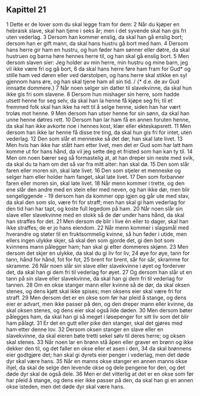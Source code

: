 ## Kapittel 21

1 Dette er de lover som du skal legge fram for dem:
2 Når du kjøper en hebraisk slave, skal han tjene i seks år; men i det syvende skal han gis fri uten vederlag.
3 Dersom han kommer enslig, da skal han gå enslig bort; dersom han er gift mann, da skal hans hustru gå bort med ham.
4 Dersom hans herre gir ham en hustru, og hun føder ham sønner eller døtre, da skal hustruen og barna høre hennes herre til, og han skal gå enslig bort.
5 Men dersom slaven sier: Jeg holder av min herre, min hustru og mine barn, jeg vil ikke være fri og gå bort,
6 da skal hans herre føre ham fram for Gud* og stille ham ved døren eller ved dørstolpen, og hans herre skal stikke en syl gjennom hans øre, og han skal tjene ham all sin tid. / {* d.e. de av Gud innsatte dommere.}
7 Når noen selger sin datter til slavekvinne, da skal hun ikke gis fri som slavene.
8 Dersom hun mishager sin herre, som hadde utsett henne for seg selv, da skal han la henne få kjøpe seg fri; til et fremmed folk skal han ikke ha rett til å selge henne, siden han har vært troløs mot henne.
9 Men dersom han utser henne for sin sønn, da skal han unne henne døtres rett.
10 Dersom han lar ham få en annen foruten henne, da skal han ikke avkorte noe i hennes kost, klær eller ekteskapsrett.
11 Men dersom han ikke lar henne få disse tre ting, da skal hun gis fri for intet, uten vederlag.
12 Den som slår et menneske så det dør, han skal late livet.
13 Men hvis han ikke har stått ham etter livet, men det er Gud som har latt ham komme ut for hans hånd, da vil jeg sette deg et fristed som han kan ty til.
14 Men om noen bærer seg så formastelig at, at han dreper sin neste med svik, da skal du ta ham om det så var fra mitt alter: han skal dø.
15 Den som slår faren eller moren sin, skal late livet.
16 Den som stjeler et menneske og selger ham eller holder ham fanget, skal late livet.
17 Den som forbanner faren eller moren sin, skal late livet.
18 Når menn kommer i trette, og den ene slår den andre med en stein eller med neven, og han ikke dør, men blir sengeliggende -
19 dersom han da kommer opp igjen og går ute med stav, da skal den som slo, være fri for straff; men han skal gi ham vederlag for den tid han har tapt, og koste full legedom på ham.
20 Når noen slår sin slave eller slavekvinne med en stokk så de dør under hans hånd, da skal han straffes for det.
21 Men dersom de blir i live én eller to dager, skal han ikke straffes; de er jo hans eiendom.
22 Når menn kommer i slagsmål med hverandre og støter til en fruktsommelig kvinne, så hun føder i utide, men ellers ingen ulykke skjer, så skal den som gjorde det, gi den bot som kvinnens mann pålegger ham; han skal gi etter dommeres skjønn.
23 Men dersom det skjer en ulykke, da skal du gi liv for liv,
24 øye for øye, tann for tann, hånd for hånd, fot for fot,
25 brent for brent, sår for sår, skramme for skramme.
26 Når noen slår sin slave eller slavekvinne i øyet og forderver det, da skal han gi dem fri til vederlag for øyet.
27 Og dersom han slår ut en tann på sin slave eller slavekvinne, da skal han gi dem fri til vederlag for tannen.
28 Om en okse stanger mann eller kvinne så de dør, da skal oksen stenes, og dens kjøtt skal ikke spises; men oksens eier skal være fri for straff.
29 Men dersom det er en okse som før har pleid å stange, og dens eier er advart, men ikke passer på den, og den dreper mann eller kvinne, da skal oksen stenes, og dens eier skal også lide døden.
30 Men dersom bøter pålegges ham, da skal han gi så meget i løsepenger for sitt liv som det blir ham pålagt.
31 Er det en gutt eller pike den stanger, skal det gjøres med ham etter denne lov.
32 Dersom oksen stanger en slave eller en slavekvinne, da skal eieren bøte tretti sekel sølv til deres herre; og oksen skal stenes.
33 Når noen lar en brønn stå åpen eller graver en brønn og ikke dekker den til, og det faller en okse eller et asen i den,
34 da skal brønnens eier godtgjøre det; han skal gi dyrets eier penger i vederlag, men det døde dyr skal være hans.
35 Når en manns okse stanger en annen manns okse ihjel, da skal de selge den levende okse og dele pengene for den, og det døde dyr skal de også dele.
36 Men er det vitterlig at det er en okse som før har pleid å stange, og dens eier ikke passer på den, da skal han gi en annen okse isteden, men det døde dyr skal være hans.
